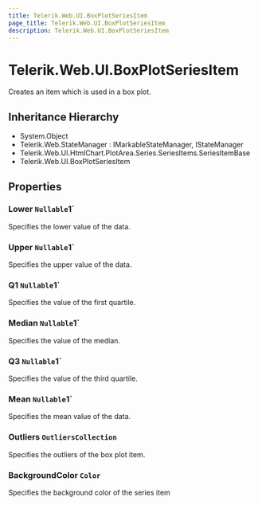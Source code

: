 ```yaml
---
title: Telerik.Web.UI.BoxPlotSeriesItem
page_title: Telerik.Web.UI.BoxPlotSeriesItem
description: Telerik.Web.UI.BoxPlotSeriesItem
---
```


# Telerik.Web.UI.BoxPlotSeriesItem

Creates an item which is used in a box plot.

## Inheritance Hierarchy

* System.Object
* Telerik.Web.StateManager : IMarkableStateManager, IStateManager
* Telerik.Web.UI.HtmlChart.PlotArea.Series.SeriesItems.SeriesItemBase
* Telerik.Web.UI.BoxPlotSeriesItem

## Properties

###  Lower `Nullable`1`

Specifies the lower value of the data.

###  Upper `Nullable`1`

Specifies the upper value of the data.

###  Q1 `Nullable`1`

Specifies the value of the first quartile.

###  Median `Nullable`1`

Specifies the value of the median.

###  Q3 `Nullable`1`

Specifies the value of the third quartile.

###  Mean `Nullable`1`

Specifies the mean value of the data.

###  Outliers `OutliersCollection`

Specifies the outliers of the box plot item.

###  BackgroundColor `Color`

Specifies the background color of the series item

